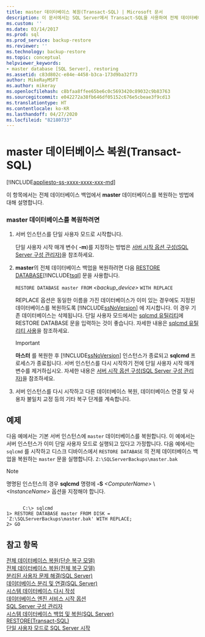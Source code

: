 ```yaml
---
title: master 데이터베이스 복원(Transact-SQL) | Microsoft 문서
description: 이 문서에서는 SQL Server에서 Transact-SQL을 사용하여 전체 데이터베이스 백업에서 master 데이터베이스를 복원하는 방법을 보여 줍니다.
ms.custom: ''
ms.date: 03/14/2017
ms.prod: sql
ms.prod_service: backup-restore
ms.reviewer: ''
ms.technology: backup-restore
ms.topic: conceptual
helpviewer_keywords:
- master database [SQL Server], restoring
ms.assetid: c83d802c-e84e-4458-b3ca-173d9ba32f73
author: MikeRayMSFT
ms.author: mikeray
ms.openlocfilehash: c8bfaa8ffee65be6c0c5693420c89032c9b83763
ms.sourcegitcommit: e042272a38fb646df05152c676e5cbeae3f9cd13
ms.translationtype: HT
ms.contentlocale: ko-KR
ms.lasthandoff: 04/27/2020
ms.locfileid: "82180733"
---
```

# <a name="restore-the-master-database-transact-sql"></a>master 데이터베이스 복원(Transact-SQL)
[!INCLUDE[appliesto-ss-xxxx-xxxx-xxx-md](../../includes/appliesto-ss-xxxx-xxxx-xxx-md.md)]

  이 항목에서는 전체 데이터베이스 백업에서 **master** 데이터베이스를 복원하는 방법에 대해 설명합니다.  
  
### <a name="to-restore-the-master-database"></a>master 데이터베이스를 복원하려면  
  
1.  서버 인스턴스를 단일 사용자 모드로 시작합니다.  
  
     단일 사용자 시작 매개 변수( **-m**)를 지정하는 방법은 [서버 시작 옵션 구성&#40;SQL Server 구성 관리자&#41;](../../database-engine/configure-windows/scm-services-configure-server-startup-options.md)을 참조하세요.  
  
2.  **master**의 전체 데이터베이스 백업을 복원하려면 다음 [RESTORE DATABASE](../../t-sql/statements/restore-statements-transact-sql.md)[!INCLUDE[tsql](../../includes/tsql-md.md)] 문을 사용합니다.  
  
     `RESTORE DATABASE master FROM`  *<backup_device>*  `WITH REPLACE`  
  
     REPLACE 옵션은 동일한 이름을 가진 데이터베이스가 이미 있는 경우에도 지정된 데이터베이스를 복원하도록 [!INCLUDE[ssNoVersion](../../includes/ssnoversion-md.md)] 에 지시합니다. 이 경우 기존 데이터베이스는 삭제됩니다. 단일 사용자 모드에서는 [sqlcmd 유틸리티](../../tools/sqlcmd-utility.md)에 RESTORE DATABASE 문을 입력하는 것이 좋습니다. 자세한 내용은 [sqlcmd 유틸리티 사용](../../relational-databases/scripting/sqlcmd-use-the-utility.md)을 참조하세요.  
  
    > [!IMPORTANT]  
    >  **마스터** 를 복원한 후 [!INCLUDE[ssNoVersion](../../includes/ssnoversion-md.md)] 인스턴스가 종료되고 **sqlcmd** 프로세스가 종료됩니다. 서버 인스턴스를 다시 시작하기 전에 단일 사용자 시작 매개 변수를 제거하십시오. 자세한 내용은 [서버 시작 옵션 구성&#40;SQL Server 구성 관리자&#41;](../../database-engine/configure-windows/scm-services-configure-server-startup-options.md)을 참조하세요.  
  
3.  서버 인스턴스를 다시 시작하고 다른 데이터베이스 복원, 데이터베이스 연결 및 사용자 불일치 교정 등의 기타 복구 단계를 계속합니다.  
  
## <a name="example"></a>예제  
 다음 예에서는 기본 서버 인스턴스에 `master` 데이터베이스를 복원합니다. 이 예에서는 서버 인스턴스가 이미 단일 사용자 모드로 실행되고 있다고 가정합니다. 다음 예에서는 `sqlcmd` 를 시작하고 디스크 디바이스에서 `RESTORE DATABASE` 의 전체 데이터베이스 백업을 복원하는 `master` 문을 실행합니다. `Z:\SQLServerBackups\master.bak`  
  
> [!NOTE]  
>  명명된 인스턴스의 경우 **sqlcmd** 명령에 **-S** _\<ComputerName>_ \\ *\<InstanceName>* 옵션을 지정해야 합니다.  
  
```  
  
      C:\> sqlcmd  
1> RESTORE DATABASE master FROM DISK = 'Z:\SQLServerBackups\master.bak' WITH REPLACE;  
2> GO  
```  
  
## <a name="see-also"></a>참고 항목  
 [전체 데이터베이스 복원&#40;단순 복구 모델&#41;](../../relational-databases/backup-restore/complete-database-restores-simple-recovery-model.md)   
 [전체 데이터베이스 복원&#40;전체 복구 모델&#41;](../../relational-databases/backup-restore/complete-database-restores-full-recovery-model.md)   
 [분리된 사용자 문제 해결&#40;SQL Server&#41;](../../sql-server/failover-clusters/troubleshoot-orphaned-users-sql-server.md)   
 [데이터베이스 분리 및 연결&#40;SQL Server&#41;](../../relational-databases/databases/database-detach-and-attach-sql-server.md)   
 [시스템 데이터베이스 다시 작성](../../relational-databases/databases/rebuild-system-databases.md)   
 [데이터베이스 엔진 서비스 시작 옵션](../../database-engine/configure-windows/database-engine-service-startup-options.md)   
 [SQL Server 구성 관리자](../../relational-databases/sql-server-configuration-manager.md)   
 [시스템 데이터베이스 백업 및 복원&#40;SQL Server&#41;](../../relational-databases/backup-restore/back-up-and-restore-of-system-databases-sql-server.md)   
 [RESTORE&#40;Transact-SQL&#41;](../../t-sql/statements/restore-statements-transact-sql.md)   
 [단일 사용자 모드로 SQL Server 시작](../../database-engine/configure-windows/start-sql-server-in-single-user-mode.md)  
  
  

